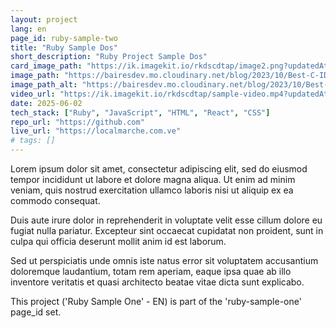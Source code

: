```yaml
---
layout: project
lang: en
page_id: ruby-sample-two
title: "Ruby Sample Dos"
short_description: "Ruby Project Sample Dos"
card_image_path: "https://ik.imagekit.io/rkdscdtap/image2.png?updatedAt=1748860517624"
image_path: "https://bairesdev.mo.cloudinary.net/blog/2023/10/Best-C-IDEs-Text-Editors.jpg"
image_path_alt: "https://bairesdev.mo.cloudinary.net/blog/2023/10/Best-C-IDEs-Text-Editors.jpg"
video_url: "https://ik.imagekit.io/rkdscdtap/sample-video.mp4?updatedAt=1748817227647"
date: 2025-06-02
tech_stack: ["Ruby", "JavaScript", "HTML", "React", "CSS"]
repo_url: "https://github.com"
live_url: "https://localmarche.com.ve"
# tags: []
---
```


Lorem ipsum dolor sit amet, consectetur adipiscing elit, sed do eiusmod tempor incididunt ut labore et dolore magna aliqua.
Ut enim ad minim veniam, quis nostrud exercitation ullamco laboris nisi ut aliquip ex ea commodo consequat.

Duis aute irure dolor in reprehenderit in voluptate velit esse cillum dolore eu fugiat nulla pariatur.
Excepteur sint occaecat cupidatat non proident, sunt in culpa qui officia deserunt mollit anim id est laborum.

Sed ut perspiciatis unde omnis iste natus error sit voluptatem accusantium doloremque laudantium, totam rem aperiam,
eaque ipsa quae ab illo inventore veritatis et quasi architecto beatae vitae dicta sunt explicabo.


This project ('Ruby Sample One' - EN) is part of the 'ruby-sample-one' page_id set.